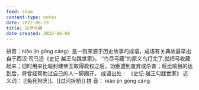 ```yaml
---
feed: show
content-type: notes
date: 2022-06-23
title: 鸟尽弓藏
date created: 2022-06-09
---
```

拼音：niǎo jìn gōng cáng）是一则来源于历史故事的成语，成语有关典故最早出自于西汉·司马迁《史记·越王勾践世家》。 “鸟尽弓藏”的原义鸟打完了,就把弓收藏起来；旧时用来比喻封建帝王取得政权之后，功臣遭到废弃或杀害；后比喻目的达到后，将曾经帮助过自己的人一脚踢开。 成语出处： 《史记·越王勾践世家》 近义词： [[兔死狗烹]]、[[过河拆桥]]
 拼 音： niǎo jìn gōng cáng
